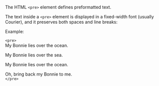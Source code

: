 The HTML `<pre>` element defines preformatted text.

The text inside a `<pre>` element is displayed in a fixed-width font (usually Courier), and it preserves both spaces and line breaks:

Example:

`<pre>`<br>
  My Bonnie lies over the ocean.

  My Bonnie lies over the sea.

  My Bonnie lies over the ocean.

  Oh, bring back my Bonnie to me. <br>
`</pre>`
